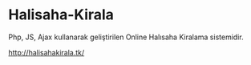 # Halisaha-Kirala
 Php, JS, Ajax kullanarak geliştirilen Online Halısaha Kiralama sistemidir.
 
 http://halisahakirala.tk/
